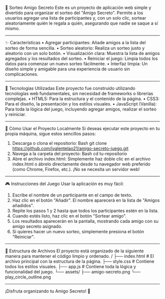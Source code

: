 
🎲 Sorteo Amigo Secreto
Este es un proyecto de aplicación web simple y divertido para organizar el sorteo del "Amigo Secreto". Permite a los usuarios agregar una lista de participantes y, con un solo clic, sortear aleatoriamente quién le regala a quién, asegurando que nadie se saque a sí mismo.
________________________________________
✨ Características
•	Agregar participantes: Añade amigos a la lista del sorteo de forma sencilla.
•	Sorteo aleatorio: Realiza un sorteo justo y aleatorio con un solo botón.
•	Visualización clara: Muestra la lista de amigos agregados y los resultados del sorteo.
•	Reiniciar el juego: Limpia todos los datos para comenzar un nuevo sorteo fácilmente.
•	Interfaz limpia: Un diseño simple y amigable para una experiencia de usuario sin complicaciones.
________________________________________
🚀 Tecnologías Utilizadas
Este proyecto fue construido utilizando tecnologías web fundamentales, sin necesidad de frameworks o librerías complejas.
•	HTML5: Para la estructura y el contenido de la página.
•	CSS3: Para el diseño, la presentación y los estilos visuales.
•	JavaScript (Vanilla): Para toda la lógica del juego, incluyendo agregar amigos, realizar el sorteo y reiniciar.
________________________________________
🔧 Cómo Usar el Proyecto Localmente
Si deseas ejecutar este proyecto en tu propia máquina, sigue estos sencillos pasos:
1.	Descarga o clona el repositorio:
Bash
git clone https://github.com/jvalentelao21/amigo-secreto-juego.git
2.	Navega a la carpeta del proyecto:
Bash
cd tu-repositorio
3.	Abre el archivo index.html:
Simplemente haz doble clic en el archivo index.html o ábrelo directamente desde tu navegador web preferido (como Chrome, Firefox, etc.). ¡No se necesita un servidor web!
________________________________________
🎮 Instrucciones del Juego
Usar la aplicación es muy fácil:
1.	Escribe el nombre de un participante en el campo de texto.
2.	Haz clic en el botón "Añadir". El nombre aparecerá en la lista de "Amigos añadidos".
3.	Repite los pasos 1 y 2 hasta que todos los participantes estén en la lista.
4.	Cuando estés listo, haz clic en el botón "Sortear amigo".
5.	Los resultados aparecerán en la pantalla, mostrando cada amigo con su amigo secreto asignado.
6.	Si quieres hacer un nuevo sorteo, simplemente presiona el botón "Reiniciar".
________________________________________
📁 Estructura de Archivos
El proyecto está organizado de la siguiente manera para mantener el código limpio y ordenado.
/
├── index.html         # El archivo principal con la estructura de la página.
├── style.css          # Contiene todos los estilos visuales.
├── app.js             # Contiene toda la lógica y funcionalidad del juego.
└── assets/
    ├── amigo-secreto.png
    └── play_circle_outline.png
________________________________________
¡Disfruta organizando tu Amigo Secreto! 🎉

